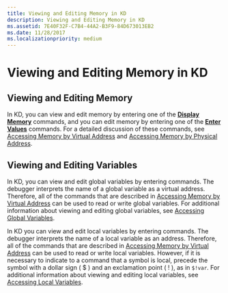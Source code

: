 ```yaml
---
title: Viewing and Editing Memory in KD
description: Viewing and Editing Memory in KD
ms.assetid: 7E40F32F-C7B4-44A2-B3F9-84D673013EB2
ms.date: 11/28/2017
ms.localizationpriority: medium
---
```


# Viewing and Editing Memory in KD


## <span id="Viewing_and_Editing_Memory"></span><span id="viewing_and_editing_memory"></span><span id="VIEWING_AND_EDITING_MEMORY"></span>Viewing and Editing Memory


In KD, you can view and edit memory by entering one of the [**Display Memory**](d--da--db--dc--dd--dd--df--dp--dq--du--dw--dw--dyb--dyd--display-memor.md) commands, and you can edit memory by entering one of the [**Enter Values**](e--ea--eb--ed--ed--ef--ep--eq--eu--ew--eza--ezu--enter-values-.md) commands. For a detailed discussion of these commands, see [Accessing Memory by Virtual Address](accessing-memory-by-virtual-address.md) and [Accessing Memory by Physical Address](accessing-memory-by-physical-address.md).

## <span id="Viewing_and_Editing_Variables"></span><span id="viewing_and_editing_variables"></span><span id="VIEWING_AND_EDITING_VARIABLES"></span>Viewing and Editing Variables


In KD, you can view and edit global variables by entering commands. The debugger interprets the name of a global variable as a virtual address. Therefore, all of the commands that are described in [Accessing Memory by Virtual Address](accessing-memory-by-virtual-address.md) can be used to read or write global variables. For additional information about viewing and editing global variables, see [Accessing Global Variables](accessing-global-variables.md).

In KD you can view and edit local variables by entering commands. The debugger interprets the name of a local variable as an address. Therefore, all of the commands that are described in [Accessing Memory by Virtual Address](accessing-memory-by-virtual-address.md) can be used to read or write local variables. However, if it is necessary to indicate to a command that a symbol is local, precede the symbol with a dollar sign ( $ ) and an exclamation point ( ! ), as in `$!var`. For additional information about viewing and editing local variables, see [Accessing Local Variables](accessing-local-variables.md).

 

 






